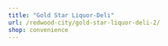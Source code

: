 ```yaml
---
title: "Gold Star Liquor-Deli"
url: /redwood-city/gold-star-liquor-deli-2/
shop: convenience
---
```

